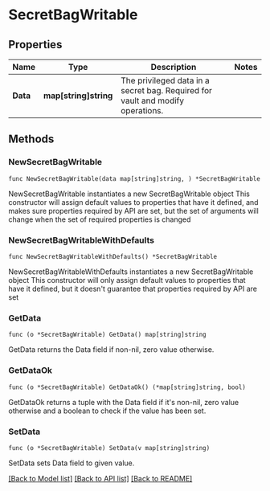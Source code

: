 # SecretBagWritable

## Properties

Name | Type | Description | Notes
------------ | ------------- | ------------- | -------------
**Data** | **map[string]string** | The privileged data in a secret bag. Required for vault and modify operations. | 

## Methods

### NewSecretBagWritable

`func NewSecretBagWritable(data map[string]string, ) *SecretBagWritable`

NewSecretBagWritable instantiates a new SecretBagWritable object
This constructor will assign default values to properties that have it defined,
and makes sure properties required by API are set, but the set of arguments
will change when the set of required properties is changed

### NewSecretBagWritableWithDefaults

`func NewSecretBagWritableWithDefaults() *SecretBagWritable`

NewSecretBagWritableWithDefaults instantiates a new SecretBagWritable object
This constructor will only assign default values to properties that have it defined,
but it doesn't guarantee that properties required by API are set

### GetData

`func (o *SecretBagWritable) GetData() map[string]string`

GetData returns the Data field if non-nil, zero value otherwise.

### GetDataOk

`func (o *SecretBagWritable) GetDataOk() (*map[string]string, bool)`

GetDataOk returns a tuple with the Data field if it's non-nil, zero value otherwise
and a boolean to check if the value has been set.

### SetData

`func (o *SecretBagWritable) SetData(v map[string]string)`

SetData sets Data field to given value.



[[Back to Model list]](../README.md#documentation-for-models) [[Back to API list]](../README.md#documentation-for-api-endpoints) [[Back to README]](../README.md)


